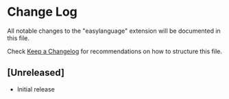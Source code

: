 # Change Log

All notable changes to the "easylanguage" extension will be documented in this file.

Check [Keep a Changelog](http://keepachangelog.com/) for recommendations on how to structure this file.

## [Unreleased]

- Initial release